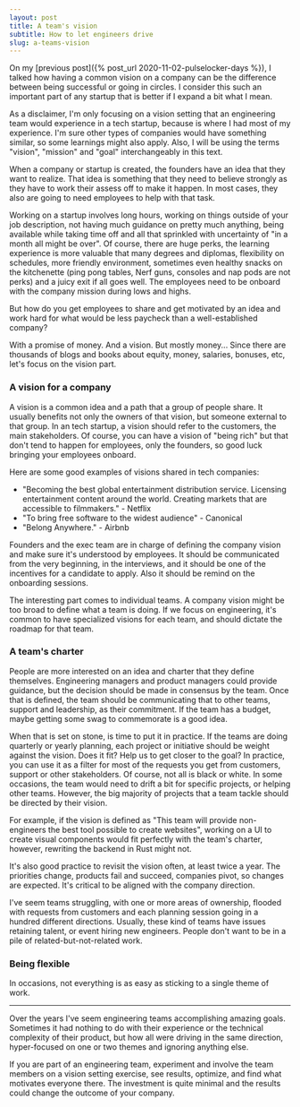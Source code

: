 ```yaml
---
layout: post
title: A team's vision
subtitle: How to let engineers drive
slug: a-teams-vision
---
```


On my [previous post]({% post_url 2020-11-02-pulselocker-days %}), I talked how having a common
vision on a company can be the difference between being successful or going in circles. I consider
this such an important part of any startup that is better if I expand a bit what I mean.

As a disclaimer, I'm only focusing on a vision setting that an engineering team would experience in
a tech startup, because is where I had most of my experience. I'm sure other types of companies
would have something similar, so some learnings might also apply. Also, I will be using the terms
"vision", "mission" and "goal" interchangeably in this text.

When a company or startup is created, the founders have an idea that they want to realize. That idea
is something that they need to believe strongly as they have to work their assess off to make
it happen. In most cases, they also are going to need employees to help with that task.

Working on a startup involves long hours, working on things outside of your job description, not
having much guidance on pretty much anything, being available while taking time off and all that
sprinkled with uncertainty of "in a month all might be over". Of course, there are huge perks,
the learning experience is more valuable that many degrees and diplomas, flexibility on schedules,
more friendly environment, sometimes even healthy snacks on the kitchenette (ping pong tables,
Nerf guns, consoles and nap pods are not perks) and a juicy exit if all goes well. The employees
need to be onboard with the company mission during lows and highs. 

But how do you get employees to share and get motivated by an idea and work hard for what would be less
paycheck than a well-established company?

With a promise of money. And a vision. But mostly
money... Since there are thousands of blogs and books about equity, money, salaries, bonuses, etc,
let's focus on the vision part.


### A vision for a company

A vision is a common idea and a path that a group of people share. It usually benefits not only the
owners of that vision, but someone external to that group. In an tech startup, a vision should refer
to the customers, the main stakeholders. Of course, you can have a vision of "being rich" but that
don't tend to happen for employees, only the founders, so good luck bringing your employees onboard.

Here are some good examples of visions shared in tech companies:
* "Becoming the best global entertainment distribution service. Licensing entertainment content
  around the world. Creating markets that are accessible to filmmakers." - Netflix
* "To bring free software to the widest audience" - Canonical
* "Belong Anywhere." - Airbnb

Founders and the exec team are in charge of defining the company vision and make sure it's
understood by employees. It should be communicated from the very beginning, in the interviews, and
it should be one of the incentives for a candidate to apply. Also it should be remind on the
onboarding sessions.

The interesting part comes to individual teams. A company vision might be too broad to define what a
team is doing. If we focus on engineering, it's common to have specialized visions for each
team, and should dictate the roadmap for that team.


### A team's charter

People are more interested on an idea and charter that they define themselves. Engineering managers
and product managers could provide guidance, but the decision should be made in consensus by the
team. Once that is defined, the team should be communicating that to other teams, support and
leadership, as their commitment. If the team has a budget, maybe getting some swag to commemorate is
a good idea.

When that is set on stone, is time to put it in practice. If the teams are doing quarterly or yearly
planning, each project or initiative should be weight against the vision. Does it fit? Help us to
get closer to the goal? In practice, you can use it as a filter for most of the requests you get
from customers, support or other stakeholders. Of  course, not all is black or white. In some
occasions, the team would need to drift a bit for specific projects, or helping other teams.
However, the big majority of projects that a team tackle should be directed by their vision.

For example, if the vision is defined as "This team will provide non-engineers the best tool
possible to create websites", working on a UI to create visual components would fit perfectly with
the team's charter, however, rewriting the backend in Rust might not.

It's also good practice to revisit the vision often, at least twice a year. The priorities change,
products fail and succeed, companies pivot, so changes are expected. It's critical to be aligned
with the company direction.

I've seem teams struggling, with one or more areas of ownership, flooded with requests from
customers and each planning session going in a hundred different directions. Usually, these kind of
teams have issues retaining talent, or event hiring new engineers. People don't want to be in a pile
of related-but-not-related work.


### Being flexible

In occasions, not everything is as easy as sticking to a single theme of work.

---

Over the years I've seem engineering teams accomplishing amazing goals. Sometimes it had nothing to
do with their experience or the technical complexity of their product, but how all were driving in
the same direction, hyper-focused on one or two themes and ignoring anything else.

If you are part of an engineering team, experiment and involve the team members on a vision setting
exercise, see results, optimize, and find what motivates everyone there. The investment is quite
minimal and the results could change the outcome of your company.
